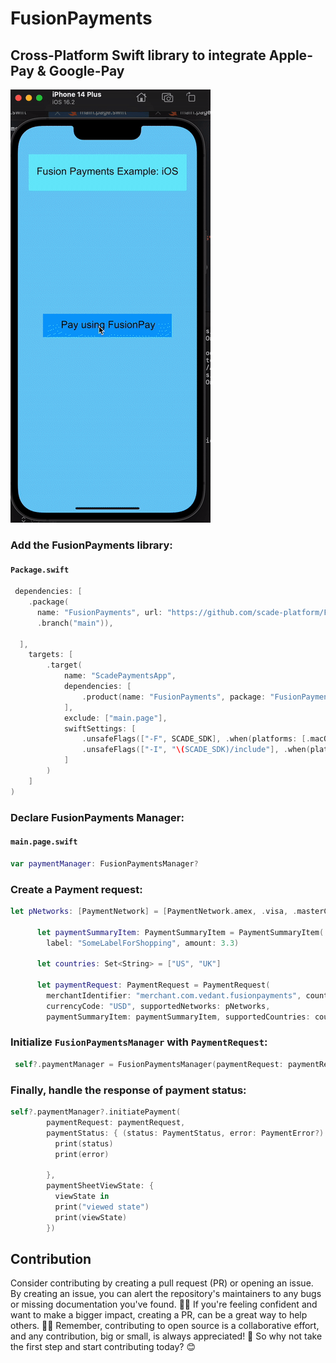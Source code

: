 
# FusionPayments
## Cross-Platform Swift library to integrate Apple-Pay & Google-Pay



![image_gif](images/image.gif)


### Add the FusionPayments library: 

#### `Package.swift`


```swift
 dependencies: [
    .package(
      name: "FusionPayments", url: "https://github.com/scade-platform/FusionPayments.git",
      .branch("main")),
   
  ],
    targets: [
        .target(
            name: "ScadePaymentsApp",
            dependencies: [
            	.product(name: "FusionPayments", package: "FusionPayments"),
            ],
            exclude: ["main.page"],
            swiftSettings: [
                .unsafeFlags(["-F", SCADE_SDK], .when(platforms: [.macOS, .iOS])),
                .unsafeFlags(["-I", "\(SCADE_SDK)/include"], .when(platforms: [.android])),
            ]
        )
    ]
)
```


### Declare FusionPayments Manager:

#### `main.page.swift`


```swift
var paymentManager: FusionPaymentsManager?
```


 
### Create a Payment request: 


```swift
let pNetworks: [PaymentNetwork] = [PaymentNetwork.amex, .visa, .masterCard]

      let paymentSummaryItem: PaymentSummaryItem = PaymentSummaryItem(
        label: "SomeLabelForShopping", amount: 3.3)

      let countries: Set<String> = ["US", "UK"]

      let paymentRequest: PaymentRequest = PaymentRequest(
        merchantIdentifier: "merchant.com.vedant.fusionpayments", countryCode: "US",
        currencyCode: "USD", supportedNetworks: pNetworks,
        paymentSummaryItem: paymentSummaryItem, supportedCountries: countries)
```


### Initialize `FusionPaymentsManager` with `PaymentRequest`: 


```swift
 self?.paymentManager = FusionPaymentsManager(paymentRequest: paymentRequest)
```


### Finally, handle the response of payment status: 


```swift
self?.paymentManager?.initiatePayment(
        paymentRequest: paymentRequest,
        paymentStatus: { (status: PaymentStatus, error: PaymentError?) in
          print(status)
          print(error)

        },
        paymentSheetViewState: {
          viewState in
          print("viewed state")
          print(viewState)
        })
```


## Contribution

<p>Consider contributing by creating a pull request (PR) or opening an issue. By creating an issue, you can alert the repository's maintainers to any bugs or missing documentation you've found. 🐛📝 If you're feeling confident and want to make a bigger impact, creating a PR, can be a great way to help others. 📖💡 Remember, contributing to open source is a collaborative effort, and any contribution, big or small, is always appreciated! 🙌 So why not take the first step and start contributing today? 😊</p>
